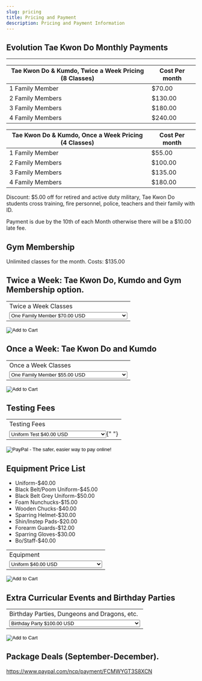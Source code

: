 ```yaml
---
slug: pricing
title: Pricing and Payment
description: Pricing and Payment Information
---
```


## Evolution Tae Kwon Do Monthly Payments
----
|  Tae Kwon Do & Kumdo, Twice a Week Pricing (8 Classes)  | Cost Per month  |    
|  ---  |  ---  |
|  1 Family Member  |  $70.00   | 
|  2 Family Members  |  $130.00   |  
|  3 Family Members  |  $180.00  |
|  4 Family Members  |  $240.00  |

|  Tae Kwon Do & Kumdo, Once a Week Pricing (4 Classes)  | Cost Per month  |    
|  ---  |  ---  |
|  1 Family Member  |  $55.00   | 
|  2 Family Members  |  $100.00   |  
|  3 Family Members  |  $135.00  |
|  4 Family Members  |  $180.00  |


Discount:  $5.00 off for retired and active duty military, Tae Kwon Do students cross training, fire personnel, police, teachers and their family with ID.

Payment is due by the 10th of each Month otherwise there will be a $10.00 late fee.

## Gym Membership
Unlimited classes for the month.  Costs: $135.00


## Twice a Week: Tae Kwon Do, Kumdo and Gym Membership option.
<form
  action="https://www.paypal.com/cgi-bin/webscr"
  method="post"
  target="_blank"
>
  <input type="hidden" name="cmd" defaultValue="_s-xclick" />
  <input type="hidden" name="hosted_button_id" defaultValue="VQHWZMUUTYSRU" />
  <table>
    <tbody>
      <tr>
        <td>
          <input type="hidden" name="on0" defaultValue="Twice a Week Classes" />
          Twice a Week Classes
        </td>
      </tr>
      <tr>
        <td>
          <select name="os0">
            <option value="One Family Member">
              One Family Member $70.00 USD
            </option>
            <option value="Two Family Members">
              Two Family Members $130.00 USD
            </option>
            <option value="Three family Members">
              Three family Members $180.00 USD
            </option>
            <option value="Four Family Members">
              Four Family Members $240.00 USD
            </option>
            <option value="Discounted One Family Member">
              Discounted One Family Member $65.00 USD
            </option>
            <option value="Discounted Two Family Members">
              Discounted Two Family Members $120.00 USD
            </option>
            <option value="Discounted Three Family Members">
              Discounted Three Family Members $165.00 USD
            </option>
            <option value="Discounted Four Family Members">
              Discounted Four Family Members $220.00 USD
            </option>
            <option value="Gym Membership">Gym Membership $135.00 USD</option>
          </select>
        </td>
      </tr>
    </tbody>
  </table>
  <input type="hidden" name="currency_code" defaultValue="USD" />
  <input
    type="image"
    src="https://www.paypalobjects.com/en_US/i/btn/btn_cart_LG.gif"
    border={0}
    name="submit"
    title="PayPal - The safer, easier way to pay online!"
    alt="Add to Cart"
  />
</form>




## Once a Week: Tae Kwon Do and Kumdo
<form
  action="https://www.paypal.com/cgi-bin/webscr"
  method="post"
  target="_blank"
>
  <input type="hidden" name="cmd" defaultValue="_s-xclick" />
  <input type="hidden" name="hosted_button_id" defaultValue="63K7BQKLKHA4L" />
  <table>
    <tbody>
      <tr>
        <td>
          <input type="hidden" name="on0" defaultValue="Once a Week Classes" />
          Once a Week Classes
        </td>
      </tr>
      <tr>
        <td>
          <select name="os0">
            <option value="One Family Member">
              One Family Member $55.00 USD
            </option>
            <option value="Two Family Members">
              Two Family Members $100.00 USD
            </option>
            <option value="Three Family Members">
              Three Family Members $135.00 USD
            </option>
            <option value="Four Family Members">
              Four Family Members $180.00 USD
            </option>
            <option value="Discounted One Family Member">
              Discounted One Family Member $50.00 USD
            </option>
            <option value="Discounted Two Family Members">
              Discounted Two Family Members $90.00 USD
            </option>
            <option value="Discounted Three Family Members">
              Discounted Three Family Members $120.00 USD
            </option>
            <option value="Discounted Four Family Members">
              Discounted Four Family Members $160.00 USD
            </option>
          </select>
        </td>
      </tr>
    </tbody>
  </table>
  <input type="hidden" name="currency_code" defaultValue="USD" />
  <input
    type="image"
    src="https://www.paypalobjects.com/en_US/i/btn/btn_cart_LG.gif"
    border={0}
    name="submit"
    title="PayPal - The safer, easier way to pay online!"
    alt="Add to Cart"
  />
</form>




## Testing Fees
<form
  target="paypal"
  action="https://www.paypal.com/cgi-bin/webscr"
  method="post"
>
  <input type="hidden" name="cmd" defaultValue="_s-xclick" />
  <input type="hidden" name="hosted_button_id" defaultValue="5ZE8XZTSJ85L8" />
  <table>
    <tbody>
      <tr>
        <td>
          <input type="hidden" name="on0" defaultValue="Testing Fees" />
          Testing Fees
        </td>
      </tr>
      <tr>
        <td>
          <select name="os0">
            <option value="Uniform Test">Uniform Test $40.00 USD</option>
            <option value="Mini Kicker Stripe Test">
              Mini Kicker Stripe Test $25.00 USD
            </option>
            <option value="Color Belt Test">Color Belt Test $40.00 USD</option>
            <option value="Black Belt and Poom Test">
              Black Belt and Poom Test $250.00 USD
            </option>
          </select>{" "}
        </td>
      </tr>
    </tbody>
  </table>
  <input type="hidden" name="currency_code" defaultValue="USD" />
  <input
    type="image"
    src="https://www.paypalobjects.com/en_US/i/btn/btn_cart_LG.gif"
    border={0}
    name="submit"
    alt="PayPal - The safer, easier way to pay online!"
  />
  <img
    alt=""
    border={0}
    src="https://www.paypalobjects.com/en_US/i/scr/pixel.gif"
    width={1}
    height={1}
  />
</form>




## Equipment Price List
*	Uniform-$40.00
*	Black Belt/Poom Uniform-$45.00
*	Black Belt Grey Uniform-$50.00
*	Foam Nunchucks-$15.00
*	Wooden Chucks-$40.00
*	Sparring Helmet-$30.00
*	Shin/Instep Pads-$20.00
*	Forearm Guards-$12.00
*	Sparring Gloves-$30.00
*	Bo/Staff-$40.00

<form
  action="https://www.paypal.com/cgi-bin/webscr"
  method="post"
  target="_blank"
>
  <input type="hidden" name="cmd" defaultValue="_s-xclick" />
  <input type="hidden" name="hosted_button_id" defaultValue="LBJ4KCY64SPDE" />
  <table>
    <tbody>
      <tr>
        <td>
          <input type="hidden" name="on0" defaultValue="Equipment" />
          Equipment
        </td>
      </tr>
      <tr>
        <td>
          <select name="os0">
            <option value="Uniform">Uniform $40.00 USD</option>
            <option value="Black Belt/Poom Uniform">
              Black Belt/Poom Uniform $45.00 USD
            </option>
            <option value="Grey Black Belt Uniform">
              Grey Black Belt Uniform $50.00 USD
            </option>
            <option value="Foam Chucks">Foam Chucks $15.00 USD</option>
            <option value="Wooden Chucks">Wooden Chucks $40.00 USD</option>
            <option value="Sparring Helmet">Sparring Helmet $30.00 USD</option>
            <option value="Shin/Instep Pads">
              Shin/Instep Pads $20.00 USD
            </option>
            <option value="Forearm Guards">Forearm Guards $12.00 USD</option>
            <option value="Sparring Gloves">Sparring Gloves $30.00 USD</option>
            <option value="Bo/Staff">Bo/Staff $40.00 USD</option>
          </select>
        </td>
      </tr>
    </tbody>
  </table>
  <input type="hidden" name="currency_code" defaultValue="USD" />
  <input
    type="image"
    src="https://www.paypalobjects.com/en_US/i/btn/btn_cart_LG.gif"
    border={0}
    name="submit"
    title="PayPal - The safer, easier way to pay online!"
    alt="Add to Cart"
  />
</form>




## Extra Curricular Events and Birthday Parties
<form
  action="https://www.paypal.com/cgi-bin/webscr"
  method="post"
  target="_blank"
>
  <input type="hidden" name="cmd" defaultValue="_s-xclick" />
  <input type="hidden" name="hosted_button_id" defaultValue="4XA6R9PBW8NNA" />
  <table>
    <tbody>
      <tr>
        <td>
          <input
            type="hidden"
            name="on0"
            defaultValue="Birthday Parties, Dungeons and Dragons, etc."
          />
          Birthday Parties, Dungeons and Dragons, etc.
        </td>
      </tr>
      <tr>
        <td>
          <select name="os0">
            <option value="Birthday Party">Birthday Party $100.00 USD</option>
            <option value="Dungeons and Dragons TKD Student">
              Dungeons and Dragons TKD Student $5.00 USD
            </option>
            <option value="Dungeons and Dragons Non-TKD Student">
              Dungeons and Dragons Non-TKD Student $10.00 USD
            </option>
          </select>
        </td>
      </tr>
    </tbody>
  </table>
  <input type="hidden" name="currency_code" defaultValue="USD" />
  <input
    type="image"
    src="https://www.paypalobjects.com/en_US/i/btn/btn_cart_LG.gif"
    border={0}
    name="submit"
    title="PayPal - The safer, easier way to pay online!"
    alt="Add to Cart"
  />
</form>


## Package Deals (September-December).

https://www.paypal.com/ncp/payment/FCMWYGT3S8XCN



